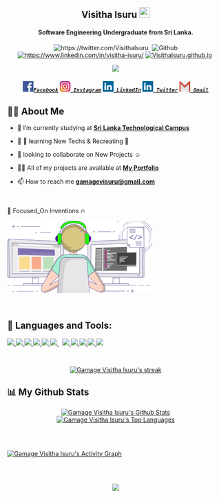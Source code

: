 <h2 align="center">Visitha Isuru <img src="https://media.giphy.com/media/hvRJCLFzcasrR4ia7z/giphy.gif" width="25px" height="25px">  
<h4 align="center">Software Engineering Undergraduate from Sri Lanka.</h4>

<p align="center"> 
	<img src="https://komarev.com/ghpvc/?username=VisithaIsuru" alt="https://twitter.com/VisithaIsuru" />
	<img src="https://img.shields.io/twitter/follow/Visitha_Isuru?label=Follow" alt=""></a>
	<img src="https://img.shields.io/github/followers/VisithaIsuru?label=Follow&style=social" alt="Github" />
  
  <a href="https://www.linkedin.com/in/gamage-visitha-isuru/">
	<img src="https://img.shields.io/badge/-Gamage_Visitha_Isuru-blue?style=flat-square&logo=Linkedin&logoColor=white&link=https://www.linkedin.com/in/gamage-visitha-isuru/" alt="https://www.linkedin.com/in/visitha-isuru/" /></a>
	<a href="https://VisithaIsuru.github.io">
	<img src="https://img.shields.io/badge/Website-46a2f1.svg?&style=flat-square&logo=Google-Chrome&logoColor=white&link=https://anmolsingh.me/" alt="VisithaIsuru.github.io" /></a>
	<img src="https://img.shields.io/github/stars/VisithaIsuru?affiliations=OWNER%2CCOLLABORATOR%2CORGANIZATION_MEMBER&style=social" alt="">
</p>
</h2>

<p align="center">
    <img src="https://readme-typing-svg.herokuapp.com?color=fff&width=480&height=65&lines=Welcome+To+My+Profile+.+.+.+.;+.+.+.&center=true"></a>  
</p>

<h5 align="center">
  <code><a href="https://www.facebook.com/isuru.gamage.710" title="Facebook Profile"><img width="25px" height="25px"                                                                             src="https://github.com/VisithaIsuru/VisithaIsuru/blob/main/Images/facebook.png">Facebook</a></code>
  <code><a href="https://www.instagram.com/" title="Instagram Profile"><img width="25px" height="25px" src="https://github.com/VisithaIsuru/VisithaIsuru/blob/main/Images/instagram.svg"> Instagram</a></code>
  <code><a href="https://www.linkedin.com/in/gamage-visitha-isuru//" title="LinkedIn Profile"><img width="25px" height="25px" src="https://github.com/VisithaIsuru/VisithaIsuru/blob/main/Images/linkedin.svg"> LinkedIn</a></code>
  <code><a href="https://www.twitter.com/a" title="Twitter Profile"><img width="25px" height="25px" src="https://github.com/VisithaIsuru/VisithaIsuru/blob/main/Images/linkedin.svg"> Twitter</a></code>
  <code><a href="mailto:gamagevisuru@gmail.com; gamagevisuru@gmail.com" title="Send Email"><img width="25px" height="25px" src="https://github.com/VisithaIsuru/VisithaIsuru/blob/main/Images/gmail.png"> Gmail</a></code>

</h5>
<p/>

 ## 🙋‍♂️ About Me

- 🔭 I’m currently studying at **[Sri Lanka Technological Campus](https://sltc.ac.lk/)**

- 👯 🌱 learning New Techs & Recreating 🚧

- 👯 looking to collaborate on New Projects ☺

- 👨‍💻 All of my projects are available at **[My Portfolio]()**

- 📫 How to reach me **gamagevisuru@gmail.com**

<br>

<!--

[<img align="left" alt=" | Facebook" width="22px" src="https://cdn.jsdelivr.net/npm/simple-icons@v3/icons/facebook.svg" />][facebook]
[<img align="left" alt=" | Instagram" width="22px" src="https://cdn.jsdelivr.net/npm/simple-icons@v3/icons/instagram.svg" />][instagram]
[<img align="left" alt="gamage-visitha-isuru | LinkedIn" width="22px" src="https://cdn.jsdelivr.net/npm/simple-icons@v3/icons/linkedin.svg" />][linkedin]
[<img align="left" alt=" | Twitter" width="22px" src="https://cdn.jsdelivr.net/npm/simple-icons@v3/icons/twitter.svg" />][twitter]

-->

 :dart: Focused_On Inventions :fire: 

 ![enter image description here](https://github.com/VisithaIsuru/VisithaIsuru/blob/main/gif1.gif)

<br>

## 🚀 Languages and Tools:

<p align="left"> 
    <a href="https://www.java.com" target="_blank"> <img src="https://img.icons8.com/color/48/000000/java-coffee-cup-logo.png"/> </a>
    <a href="https://developer.mozilla.org/en-US/docs/Web/JavaScript" target="_blank"> <img src="https://img.icons8.com/color/48/000000/javascript.png"/> </a> 
    <a href="https://www.w3.org/html/" target="_blank"> <img src="https://img.icons8.com/color/48/000000/html-5.png"/> </a> 
    <a href="https://www.w3schools.com/css/" target="_blank"> <img src="https://img.icons8.com/color/48/000000/css3.png"/> </a>
    <a href="https://www.php.net" target="_blank"> <img src="https://img.icons8.com/officexs/40/000000/php-logo.png"/"> </a>
    <a style="padding-right:8px;" href="https://www.mysql.com/" target="_blank"> <img src="https://img.icons8.com/fluent/50/000000/mysql-logo.png"/> </a>
    <a href="https://git-scm.com/" target="_blank"> <img src="https://img.icons8.com/color/48/000000/git.png"/> </a> 
    <a href="https://redux.js.org" target="_blank"> <img src="https://img.icons8.com/color/48/000000/c-programming.png"/> </a>
    <a href="https://www.python.org" target="_blank"> <img src="https://img.icons8.com/color/48/000000/python.png"/> </a> 
    <a href="" target="_blank"> <img src="https://img.icons8.com/color/48/000000/adobe-photoshop--v1.png"/> </a>
    <a href="" target="_blank"> <img src="https://img.icons8.com/color/48/000000/adobe-illustrator--v1.png"/> </a>


</p>

<!-- [![React Badge](https://img.shields.io/badge/-React-61DBFB?style=for-the-badge&labelColor=black&logo=react&logoColor=61DBFB)](#)  [![Javascript Badge](https://img.shields.io/badge/-Javascript-F0DB4F?style=for-the-badge&labelColor=black&logo=javascript&logoColor=F0DB4F)](#) [![Typescript Badge](https://img.shields.io/badge/-Typescript-007acc?style=for-the-badge&labelColor=black&logo=typescript&logoColor=007acc)](#) [![Nodejs Badge](https://img.shields.io/badge/-Nodejs-3C873A?style=for-the-badge&labelColor=black&logo=node.js&logoColor=3C873A)](#) [![GraphQL Badge](https://img.shields.io/badge/-GraphQl-e535ab?style=for-the-badge&labelColor=black&logo=node.js&logoColor=e535ab)](#) -->
<br/>

<p align="center">
    <a href="https://github.com/VisithaIsuru/github-readme-streak-stats">
        <img title="🔥 Get streak stats for your profile at git.io/streak-stats" alt="Gamage Visitha Isuru's streak" src="https://github-readme-streak-stats.herokuapp.com/?user=VisithaIsuru&theme=black-ice&hide_border=true&stroke=0000&background=060A0CD0"/>
    </a>
</p>

## 📊 My Github Stats

<p align="center">
   <a href="https://github.com/VisithaIsuru/github-readme-stats"><img alt="Gamage Visitha Isuru's Github Stats" src="https://github-readme-stats.vercel.app/api?username=VisithaIsuru&show_icons=true&count_private=true&theme=react&hide_border=true&bg_color=0D1117" /></a>
 <a href="https://github.com/VisithaIsuru/github-readme-stats"><img alt="Gamage Visitha Isuru's Top Languages" src="https://github-readme-stats.vercel.app/api/top-langs/?username=VisithaIsuru&langs_count=8&count_private=true&layout=compact&theme=react&hide_border=true&bg_color=0D1117" /></a>
</p>

<br/>
<br/>


<a href="https://github.com/VisithaIsuru/github-readme-activity-graph"><img alt="Gamage Visitha Isuru's Activity Graph" src="https://activity-graph.herokuapp.com/graph?username=VisithaIsuru&bg_color=0D1117&color=5BCDEC&line=5BCDEC&point=FFFFFF&hide_border=true" /></a>

<br/>
<br/>

<p align="center">
    <img src="https://readme-typing-svg.herokuapp.com?color=fff&width=480&height=65&lines=To+See+The+World,;Things+Dangerous+To+Come,;To+Find+Each+Other+And+To+Feel.;That+Is+Life+.+.+.+.;+.+.+.;Visitha+Isuru&center=true"></a>
</p>


<!--
![Git Hub Contribution](https://user-images.githubusercontent.com/34527100/94196273-bebe8b80-fed1-11ea-9b26-7672c725a6fd.jpg)
-->
